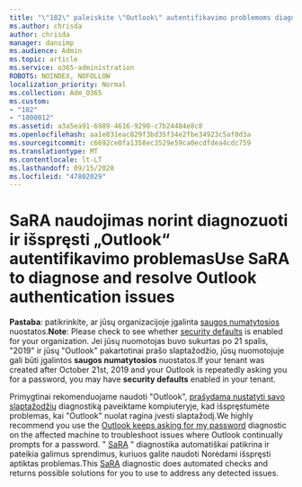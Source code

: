 ```yaml
---
title: "\"182\" paleiskite \"Outlook\" autentifikavimo problemoms diagnozuoti ir išspręsti"
ms.author: chrisda
author: chrisda
manager: dansimp
ms.audience: Admin
ms.topic: article
ms.service: o365-administration
ROBOTS: NOINDEX, NOFOLLOW
localization_priority: Normal
ms.collection: Adm_O365
ms.custom:
- "182"
- "1800012"
ms.assetid: a3a5ea91-6989-4616-9290-c7b24484e8c8
ms.openlocfilehash: aa1e831eac829f3bd35f34e2fbe34923c5af0d3a
ms.sourcegitcommit: c6692ce0fa1358ec3529e59ca0ecdfdea4cdc759
ms.translationtype: MT
ms.contentlocale: lt-LT
ms.lasthandoff: 09/15/2020
ms.locfileid: "47802029"
---
```

# <a name="use-sara-to-diagnose-and-resolve-outlook-authentication-issues"></a><span data-ttu-id="69edb-102">SaRA naudojimas norint diagnozuoti ir išspręsti „Outlook“ autentifikavimo problemas</span><span class="sxs-lookup"><span data-stu-id="69edb-102">Use SaRA to diagnose and resolve Outlook authentication issues</span></span>

<span data-ttu-id="69edb-103">**Pastaba**: patikrinkite, ar jūsų organizacijoje įgalinta [saugos numatytosios](https://aka.ms/securitydefaults) nuostatos.</span><span class="sxs-lookup"><span data-stu-id="69edb-103">**Note**: Please check to see whether [security defaults](https://aka.ms/securitydefaults) is enabled for your organization.</span></span> <span data-ttu-id="69edb-104">Jei jūsų nuomotojas buvo sukurtas po 21 spalis, "2019" ir jūsų "Outlook" pakartotinai prašo slaptažodžio, jūsų nuomotojuje gali būti įgalintos **saugos numatytosios** nuostatos.</span><span class="sxs-lookup"><span data-stu-id="69edb-104">If your tenant was created after October 21st, 2019 and your Outlook is repeatedly asking you for a password, you may have **security defaults** enabled in your tenant.</span></span>

<span data-ttu-id="69edb-105">Primygtinai rekomenduojame naudoti "Outlook", [prašydama nustatyti savo slaptažodžių](https://aka.ms/SaRA-OutlookPwdPrompt-Alchemy) diagnostiką paveiktame kompiuteryje, kad išspręstumėte problemas, kai "Outlook" nuolat ragina įvesti slaptažodį.</span><span class="sxs-lookup"><span data-stu-id="69edb-105">We highly recommend you use the [Outlook keeps asking for my password](https://aka.ms/SaRA-OutlookPwdPrompt-Alchemy) diagnostic on the affected machine to troubleshoot issues where Outlook continually prompts for a password.</span></span> <span data-ttu-id="69edb-106">" [SaRA](https://diagnostics.office.com/#/) " diagnostika automatiškai patikrina ir pateikia galimus sprendimus, kuriuos galite naudoti Norėdami išspręsti aptiktas problemas.</span><span class="sxs-lookup"><span data-stu-id="69edb-106">This [SaRA](https://diagnostics.office.com/#/) diagnostic does automated checks and returns possible solutions for you to use to address any detected issues.</span></span>

